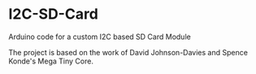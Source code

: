 # I2C-SD-Card
Arduino code for a custom I2C based SD Card Module

The project is based on the work of David Johnson-Davies and Spence Konde's Mega Tiny Core.


